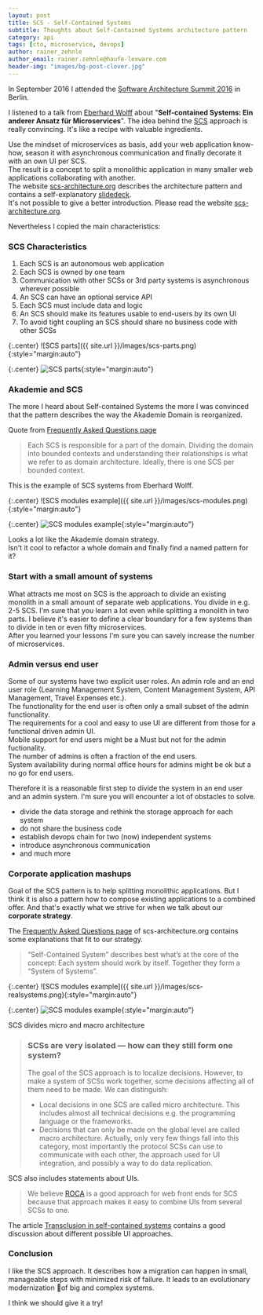 ```yaml
---
layout: post
title: SCS - Self-Contained Systems
subtitle: Thoughts about Self-Contained Systems architecture pattern  
category: api
tags: [cto, microservice, devops]
author: rainer_zehnle
author_email: rainer.zehnle@haufe-lexware.com 
header-img: "images/bg-post-clover.jpg"
---
```


In September 2016 I attended the [Software Architecture Summit 2016](http://software-architecture-summit.de/) in Berlin.

I listened to a talk from [Eberhard Wolff](https://www.innoq.com/de/staff/eberhard-wolff/) about "**Self-contained Systems: Ein anderer Ansatz für Microservices**".
The idea behind the [SCS](http://scs-architecture.org/) approach is really convincing. It's like a recipe with valuable ingredients.

Use the mindset of microservices as basis, add your web application know-how, season it with asynchronous communication and finally decorate it with an own UI per SCS.  
The result is a concept to split a monolithic application in many smaller web applications collaborating with another.  
The website [scs-architecture.org](http://scs-architecture.org/) describes the architecture pattern and contains a self-explanatory [slidedeck](https://speakerdeck.com/player/e74a068d06a949cdb358a55ca17d2dc5#).  
It's not possible to give a better introduction. Please read the website [scs-architecture.org](http://scs-architecture.org/). 

Nevertheless I copied the main characteristics:

### SCS Characteristics

1. Each SCS is an autonomous web application
2. Each SCS is owned by one team
3. Communication with other SCSs or 3rd party systems is asynchronous wherever possible
4. An SCS can have an optional service API
5. Each SCS must include data and logic
6. An SCS should make its features usable to end-users by its own UI
7. To avoid tight coupling an SCS should share no business code with other SCSs

{:.center}
![SCS parts]({{ site.url }}/images/scs-parts.png){:style="margin:auto"}

{:.center}
![SCS parts](https://raw.githubusercontent.com/Kodrafo/Kodrafo.github.io/master/images/scs-parts.png){:style="margin:auto"}

### Akademie and SCS

The more I heard about Self-contained Systems the more I was convinced that the pattern describes the way the Akademie Domain is reorganized.

Quote from [Frequently Asked Questions page](http://scs-architecture.org/faq.html)

> Each SCS is responsible for a part of the domain. Dividing the domain into bounded contexts and understanding their relationships is what we refer to as domain architecture. Ideally, there is one SCS per bounded context.

This is the example of SCS systems from Eberhard Wolff.  

{:.center}
![SCS modules example]({{ site.url }}/images/scs-modules.png){:style="margin:auto"}

{:.center}
![SCS modules example](https://raw.githubusercontent.com/Kodrafo/Kodrafo.github.io/master/images/scs-modules.png){:style="margin:auto"}

Looks a lot like the Akademie domain strategy.   
Isn't it cool to refactor a whole domain and finally find a named pattern for it?

### Start with a small amount of systems

What attracts me most on SCS is the approach to divide an existing monolith in a small amount of separate web applications.
You divide in e.g. 2-5 SCS. I'm sure that you learn a lot even while splitting a monolith in two parts.
I believe it's easier to define a clear boundary for a few systems than to divide in ten or even fifty microservices.  
After you learned your lessons I'm sure you can savely increase the number of microservices.

### Admin versus end user

Some of our systems have two explicit user roles. An admin role and an end user role (Learning Management System, Content Management System, API Management, Travel Expenses etc.).  
The functionality for the end user is often only a small subset of the admin functionality.   
The requirements for a cool and easy to use UI are different from those for a functional driven admin UI.   
Mobile support for end users might be a Must but not for the admin fuctionality.  
The number of admins is often a fraction of the end users.  
System availability during normal office hours for admins might be ok but a no go for end users.        

Therefore it is a reasonable first step to divide the system in an end user and an admin system.
I'm sure you will encounter a lot of obstacles to solve.  

* divide the data storage and rethink the storage approach for each system  
* do not share the business code  
* establish devops chain for two (now) independent systems  
* introduce asynchronous communication  
* and much more  

### Corporate application mashups

Goal of the SCS pattern is to help splitting monolithic applications.
But I think it is also a pattern how to compose existing applications to a combined offer.
And that's exactly what we strive for when we talk about our **corporate strategy**.

The [Frequently Asked Questions page](http://scs-architecture.org/faq.html) of scs-architecture.org contains some explanations that fit to our strategy.

> “Self-Contained System” describes best what’s at the core of the concept: Each system should work by itself. Together they form a “System of Systems”.

{:.center}
![SCS modules example]({{ site.url }}/images/scs-realsystems.png){:style="margin:auto"}

{:.center}
![SCS modules example](https://raw.githubusercontent.com/Kodrafo/Kodrafo.github.io/master/images/scs-realsystems.png){:style="margin:auto"}

SCS divides micro and macro architecture

> ### SCSs are very isolated — how can they still form one system?
>
> The goal of the SCS approach is to localize decisions. However, to make a system of SCSs work together, some decisions affecting all of them need to be made. We can distinguish:  
>
> * Local decisions in one SCS are called micro architecture. This includes almost all technical decisions e.g. the programming language or the frameworks.  
> * Decisions that can only be made on the global level are called macro architecture. Actually, only very few things fall into this category, most importantly the protocol SCSs can use to communicate with each other, the approach used for UI integration, and possibly a way to do data replication.  

SCS also includes statements about UIs.   
> We believe [ROCA](http://roca-style.org/) is a good approach for web front ends for SCS because that approach makes it easy to combine UIs from several SCSs to one. 

The article [Transclusion in self-contained systems](https://www.innoq.com/en/blog/transclusion/) contains a good discussion about different possible UI approaches.

### Conclusion

I like the SCS approach. It describes how a migration can happen in small, manageable steps with minimized risk of failure.
It leads to an evolutionary modernization of big and complex systems.

I think we should give it a try!





